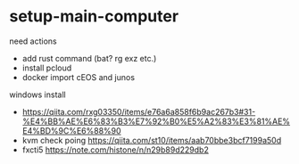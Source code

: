 # setup-main-computer


need actions
- add rust command (bat? rg exz etc.)
- install pcloud
- docker import cEOS and junos



windows install 
- https://qiita.com/rxg03350/items/e76a6a858f6b9ac267b3#31-%E4%BB%AE%E6%83%B3%E7%92%B0%E5%A2%83%E3%81%AE%E4%BD%9C%E6%88%90
- kvm check poing https://qiita.com/st10/items/aab70bbe3bcf7199a50d
- fxcti5 https://note.com/histone/n/n29b89d229db2


